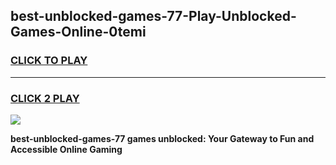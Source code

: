 
## best-unblocked-games-77-Play-Unblocked-Games-Online-0temi
<h3>
<a href="https://premium76.site?title=best-unblocked-games-77&ref=25A">CLICK TO PLAY</a></h3>
<hr>

<h3>
<a href="https://premium76.site?title=best-unblocked-games-77&ref=25A">CLICK 2 PLAY</a>
  
</h3>

<a href="https://premium76.site?title=best-unblocked-games-77&ref=25A"><img src="https://clearcache.store/games.png"></a>


**best-unblocked-games-77 games unblocked: Your Gateway to Fun and Accessible Online Gaming**
